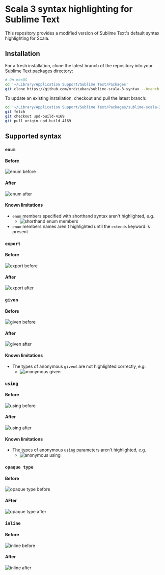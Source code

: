 # Scala 3 syntax highlighting for Sublime Text

This repository provides a modified version of Sublime Text's default syntax highlighting for Scala.

## Installation

For a fresh installation, clone the latest branch of the repository into your Sublime Text packages directory:

```bash
# On macOS
cd '~/Library/Application Support/Sublime Text/Packages'
git clone https://github.com/mrdziuban/sublime-scala-3-syntax --branch upd-build-4169 --single-branch
```

To update an existing installation, checkout and pull the latest branch:

```bash
cd '~/Library/Application Support/Sublime Text/Packages/sublime-scala-3-syntax'
git fetch
git checkout upd-build-4169
git pull origin upd-build-4169
```

## Supported syntax

### `enum`

#### Before

![enum before](https://github.com/mrdziuban/sublime-scala-3-syntax/assets/4718399/91cc3654-d8f0-4071-a5be-cbdb0cfe67d6)

#### After

![enum after](https://github.com/mrdziuban/sublime-scala-3-syntax/assets/4718399/7fd70f44-e995-4897-b889-1deee61e44f0)

#### Known limitations

- `enum` members specified with shorthand syntax aren't highlighted, e.g.
    - ![shorthand enum members](https://github.com/mrdziuban/sublime-scala-3-syntax/assets/4718399/45f7307d-c2b4-4db0-95ec-3436633f127b)
- `enum` members names aren't highlighted until the `extends` keyword is present

### `export`

#### Before

![export before](https://github.com/mrdziuban/sublime-scala-3-syntax/assets/4718399/fba6c5ce-fc6d-46a4-b1d2-b0166c7b5506)

#### After

![export after](https://github.com/mrdziuban/sublime-scala-3-syntax/assets/4718399/2502b43e-baf5-407b-88a5-01a5867cf2d4)

### `given`

#### Before

![given before](https://github.com/mrdziuban/sublime-scala-3-syntax/assets/4718399/3e326c9e-43f5-44d6-9f27-76f9a77a0c42)

#### After

![given after](https://github.com/mrdziuban/sublime-scala-3-syntax/assets/4718399/9fb76a24-a764-4854-80b8-43ae68f4f211)

#### Known limitations

- The types of anonymous `given`s are not highlighted correctly, e.g.
    - ![anonymous given](https://github.com/mrdziuban/sublime-scala-3-syntax/assets/4718399/623f9c26-e23e-490b-b005-6ae31c8de1a6)

### `using`

#### Before

![using before](https://github.com/mrdziuban/sublime-scala-3-syntax/assets/4718399/6af53700-6d6b-4646-b911-10ae658d6825)

#### After

![using after](https://github.com/mrdziuban/sublime-scala-3-syntax/assets/4718399/07cecd68-f779-4c3e-82ef-c2414b6475ad)

#### Known limitations

- The types of anonymous `using` parameters aren't highlighted, e.g.
    - ![anonymous using](https://github.com/mrdziuban/sublime-scala-3-syntax/assets/4718399/4bfcacbf-d95f-43ff-842d-80aa21e0f133)

### `opaque type`

#### Before

![opaque type before](https://github.com/mrdziuban/sublime-scala-3-syntax/assets/4718399/ec11e5e9-b865-4718-87f8-8b0c049dfc7a)

#### AFter

![opaque type after](https://github.com/mrdziuban/sublime-scala-3-syntax/assets/4718399/532cf571-11c7-47cb-b9d6-f5ec7f311b35)

### `inline`

#### Before

![inline before](https://github.com/mrdziuban/sublime-scala-3-syntax/assets/4718399/eb18472c-8b0e-4984-8f5b-94581ad8fe3c)

#### After

![inline after](https://github.com/mrdziuban/sublime-scala-3-syntax/assets/4718399/aa7b5e9f-f243-4120-8935-94c0887d62a2)
